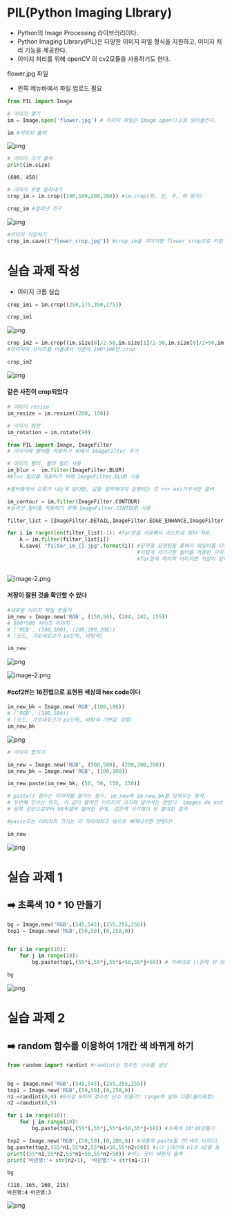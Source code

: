 # PIL(Python Imaging LIbrary)
- Python의 Image Processing 라이브러리이다.
- Python Imaging Library(PIL)은 다양한 이미지 파일 형식을 지원하고, 이미지 처리 기능을 제공한다. 
- 이미지 처리를 위해 openCV 의 cv2모듈을 사용하기도 한다.

flower.jpg 파일 
- 왼쪽 메뉴바에서 파일 업로드 필요 


```python
from PIL import Image

# 이미지 열기
im = Image.open('flower.jpg') # 이미지 파일은 Image.open()으로 읽어들인다.
```


```python
im #이미지 출력
```




    
![png](output_3_0.png)
    




```python
# 이미지 크기 출력
print(im.size)
```

    (600, 450)



```python
# 이미지 부분 잘라내기
crop_im = im.crop((100,100,200,200)) #im.crop(좌, 상, 우, 하 위치)
```


```python
crop_im #잘라낸 친구
```




    
![png](output_6_0.png)
    




```python
#이미지 저장하기
crop_im.save(("flower_crop.jpg")) #crop_im을 이미지명 flower_crop으로 저장
```

# 실습 과제 작성
- 이미지 크롭 실습


```python
crop_im1 = im.crop((250,175,350,275))
```


```python
crop_im1
```




    
![png](output_10_0.png)
    




```python
crop_im2 = im.crop((im.size[0]/2-50,im.size[1]/2-50,im.size[0]/2+50,im.size[1]/2+50))
#이미지의 사이즈를 이용해서 가운데 100*100만 crop
```


```python
crop_im2
```




    
![png](output_12_0.png)
    



#### 같은 사진이 crop되었다


```python
# 이미지 resize
im_resize = im.resize((200, 150))
```


```python
# 이미지 회전
im_rotation = im.rotate(90)
```


```python
from PIL import Image, ImageFilter
# 이미지에 필터를 적용하기 위해서 ImageFilter 추가
```


```python
# 이미지 필터, 블러 필터 사용
im_blur =  im.filter(ImageFilter.BLUR)
#blur 필터를 적용하기 위해 ImageFilter.BLUR 사용

#필터중에서 오류가 나는게 있다면, 값을 입력해야지 실행되는 것 >>> ex)가우시안 블러
```


```python
im_contour = im.filter(ImageFilter.CONTOUR)
#윤곽선 필터를 적용하기 위해 ImageFilter.CONTOUR 사용
```


```python
filter_list = [ImageFilter.DETAIL,ImageFilter.EDGE_ENHANCE,ImageFilter.EDGE_ENHANCE_MORE,ImageFilter.EMBOSS,ImageFilter.FIND_EDGES,ImageFilter.SMOOTH,ImageFilter.SHARPEN]

for i in range(len(filter_list)-1): #for문을 사용해서 리스트내 필터 적용,
    k = im.filter(filter_list[i])
    k.save( "filter_im_{}.jpg".format(i)) #문자열 포맷팅을 통해서 파일이름 다르게 저장
                                          #이렇게 각기다른 필터를 적용한 이미지를 이름을 다르게 안하면
                                          #for문의 마지막 이미지만 저장이 된다
    

```

![image-2.png](attachment:image-2.png)

#### 저장이 잘된 것을 확인할 수 있다


```python
#새로운 이미지 파일 만들기
im_new = Image.new('RGB', (150,50), (204, 242, 255)) 
# 500*500 사이즈 이미지 
# ('RGB', (500,500), (200,200,200))
# (모드, 가로세로크기-px단위, 바탕색)

im_new
```




    
![png](output_21_0.png)
    



![image-2.png](attachment:image-2.png)

#### #ccf2ff는 16진법으로 표현된 색상의 hex code이다


```python
im_new_bk = Image.new('RGB',(100,100))
# ('RGB', (300,500))
# (모드, 가로세로크기-px단위, 바탕색-기본값 검정)
im_new_bk
```




    
![png](output_23_0.png)
    




```python
# 이미지 합치기

im_new = Image.new('RGB', (500,500), (200,200,200)) 
im_new_bk = Image.new('RGB', (100,100)) 

im_new.paste(im_new_bk, (50, 50, 150, 150))  

# paste() 함수는 이미지를 붙이는 함수. im_new에 im_new_bk를 덧씌우는 동작. 
# 두번째 인수는 위치, 이 값이 붙여진 이미지의 크기와 달라서는 안된다. images do not match
# 왼쪽 상단으로부터 50픽셀씩 떨어진 곳에, 검은색 사각형이 덧 붙여진 결과

#paste되는 이미지의 크기는 더 작아야되고 밖으로 삐져나오면 안된다!

im_new
```




    
![png](output_24_0.png)
    



# 실습 과제 1 
## ➡️ 초록색 10 * 10 만들기



```python
bg = Image.new('RGB',(545,545),(255,255,255))
top1 = Image.new('RGB',(50,50),(0,250,0))


for i in range(10):
    for j in range(10):
        bg.paste(top1,(55*i,55*j,55*i+50,55*j+50)) # 차례대로 ((왼쪽 위 좌표쌍 오른쪽 아래 좌표쌍))

bg
```




    
![png](output_26_0.png)
    



# 실습 과제 2 
## ➡️ random 함수를 이용하여 1개칸 색 바뀌게 하기



```python
from random import randint #randint는 정수인 난수를 생성


bg = Image.new('RGB',(545,545),(255,255,255))
top1 = Image.new('RGB',(50,50),(0,250,0))
n1 =randint(0,9) #0이상 9이하 정수인 난수 만들기! range와 범위 다름(둘다포함)
n2 =randint(0,9)

for i in range(10):
    for j in range(10):
        bg.paste(top1,(55*i,55*j,55*i+50,55*j+50)) #초록색 10*10만들기

top2 = Image.new('RGB',(50,50),(0,200,0)) #새롭게 paste할 칸(색이 다르다)     
bg.paste(top2,(55*n1,55*n2,55*n1+50,55*n2+50)) #i나 j대신에 n1과 n2를 둠
print((55*n1,55*n2,55*n1+50,55*n2+50)) #어느 곳이 바뀐지 출력
print('바뀐행:'+ str(n2+1), '바뀐열:'+ str(n1+1))

bg
```

    (110, 165, 160, 215)
    바뀐행:4 바뀐열:3





    
![png](output_28_1.png)
    






```python

```
